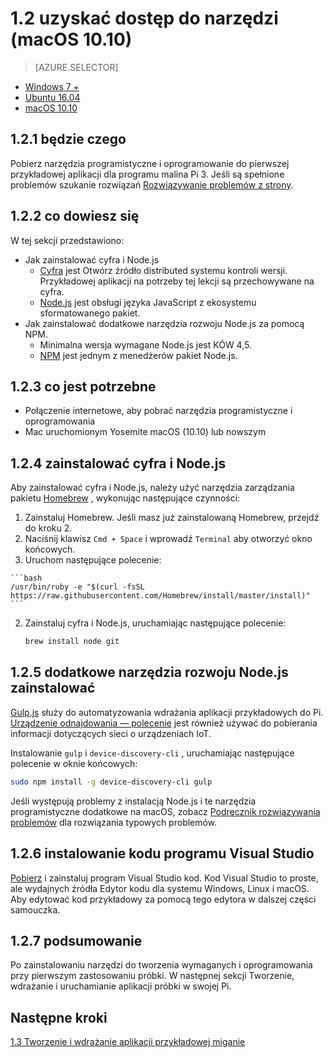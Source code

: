<properties
 pageTitle="Pobierz narzędzia (macOS 10.10) | Microsoft Azure"
 description="Pobierz i zainstaluj na macOS niezbędne narzędzia i oprogramowanie do pierwszej przykładowej aplikacji usługi liczby pi."
 services="iot-hub"
 documentationCenter=""
 authors="shizn"
 manager="timlt"
 tags=""
 keywords=""/>

<tags
 ms.service="iot-hub"
 ms.devlang="multiple"
 ms.topic="article"
 ms.tgt_pltfrm="na"
 ms.workload="na"
 ms.date="10/21/2016"
 ms.author="xshi"/>

# <a name="12-get-the-tools-macos-1010"></a>1.2 uzyskać dostęp do narzędzi (macOS 10.10)

> [AZURE.SELECTOR]
- [Windows 7 +](iot-hub-raspberry-pi-kit-node-lesson1-get-the-tools-win32.md)
- [Ubuntu 16.04](iot-hub-raspberry-pi-kit-node-lesson1-get-the-tools-ubuntu.md)
- [macOS 10.10](iot-hub-raspberry-pi-kit-node-lesson1-get-the-tools-mac.md)

## <a name="121-what-you-will-do"></a>1.2.1 będzie czego

Pobierz narzędzia programistyczne i oprogramowanie do pierwszej przykładowej aplikacji dla programu malina Pi 3. Jeśli są spełnione problemów szukanie rozwiązań [Rozwiązywanie problemów z strony](iot-hub-raspberry-pi-kit-node-troubleshooting.md).

## <a name="122-what-you-will-learn"></a>1.2.2 co dowiesz się
W tej sekcji przedstawiono:

- Jak zainstalować cyfra i Node.js
    - [Cyfra](https://git-scm.com) jest Otwórz źródło distributed systemu kontroli wersji. Przykładowej aplikacji na potrzeby tej lekcji są przechowywane na cyfra.
    - [Node.js](https://nodejs.org/en/) jest obsługi języka JavaScript z ekosystemu sformatowanego pakiet.
- Jak zainstalować dodatkowe narzędzia rozwoju Node.js za pomocą NPM.
  - Minimalna wersja wymagane Node.js jest KÓW 4,5.
  - [NPM](https://www.npmjs.com) jest jednym z menedżerów pakiet Node.js.

## <a name="123-what-you-need"></a>1.2.3 co jest potrzebne

- Połączenie internetowe, aby pobrać narzędzia programistyczne i oprogramowania
- Mac uruchomionym Yosemite macOS (10.10) lub nowszym

## <a name="124-install-git-and-nodejs"></a>1.2.4 zainstalować cyfra i Node.js

Aby zainstalować cyfra i Node.js, należy użyć narzędzia zarządzania pakietu [Homebrew](http://brew.sh) , wykonując następujące czynności:

1. Zainstaluj Homebrew. Jeśli masz już zainstalowaną Homebrew, przejdź do kroku 2.
  1. Naciśnij klawisz `Cmd + Space` i wprowadź `Terminal` aby otworzyć okno końcowych.
  2. Uruchom następujące polecenie:

    ```bash
    /usr/bin/ruby -e "$(curl -fsSL https://raw.githubusercontent.com/Homebrew/install/master/install)"
    ```
2. Zainstaluj cyfra i Node.js, uruchamiając następujące polecenie:

    ```bash
    brew install node git
    ```

## <a name="125-install-additional-nodejs-development-tools"></a>1.2.5 dodatkowe narzędzia rozwoju Node.js zainstalować

[Gulp.js](http://gulpjs.com) służy do automatyzowania wdrażania aplikacji przykładowych do Pi. [Urządzenie odnajdowania — polecenie](https://github.com/Azure/device-discovery-cli) jest również używać do pobierania informacji dotyczących sieci o urządzeniach IoT.

Instalowanie `gulp` i `device-discovery-cli` , uruchamiając następujące polecenie w oknie końcowych:

```bash
sudo npm install -g device-discovery-cli gulp
```

Jeśli występują problemy z instalacją Node.js i te narzędzia programistyczne dodatkowe na macOS, zobacz [Podręcznik rozwiązywania problemów](iot-hub-raspberry-pi-kit-node-troubleshooting.md) dla rozwiązania typowych problemów.

## <a name="126-install-visual-studio-code"></a>1.2.6 instalowanie kodu programu Visual Studio

[Pobierz](https://code.visualstudio.com/docs/setup/osx) i zainstaluj program Visual Studio kod. Kod Visual Studio to proste, ale wydajnych źródła Edytor kodu dla systemu Windows, Linux i macOS. Aby edytować kod przykładowy za pomocą tego edytora w dalszej części samouczka.

## <a name="127-summary"></a>1.2.7 podsumowanie

Po zainstalowaniu narzędzi do tworzenia wymaganych i oprogramowania przy pierwszym zastosowaniu próbki. W następnej sekcji Tworzenie, wdrażanie i uruchamianie aplikacji próbki w swojej Pi.

## <a name="next-steps"></a>Następne kroki

[1.3 Tworzenie i wdrażanie aplikacji przykładowej miganie](iot-hub-raspberry-pi-kit-node-lesson1-deploy-blink-app.md)
